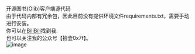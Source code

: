 开源图书(Olib)客户端源代码
<br>
由于代码内部有冗余包，因此目前没有提供环境文件requirements.txt，需要手动进行安装。
<br>
你可以在<a href="https://space.bilibili.com/19276680">BiliBili</a>找到我.
<br>
也可以关注我的公众号【拾壹0x7f】。
<br>
![image](https://github.com/user-attachments/assets/30555bbe-e6a4-40e5-9f81-1bf304464ba5)

